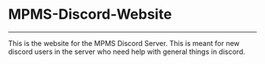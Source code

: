 # MPMS-Discord-Website  
<hr>
This is the website for the MPMS Discord Server. This is meant for new discord users in the server who need help with general things in discord.
